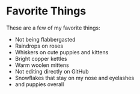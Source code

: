 # Favorite Things

These are a few of my favorite things:

- Not being flabbergasted
- Raindrops on roses
- Whiskers on cute puppies and kittens
- Bright copper kettles
- Warm woolen mittens
- Not editing directly on GitHub
- Snowflakes that stay on my nose and eyelashes
- and puppies overall
